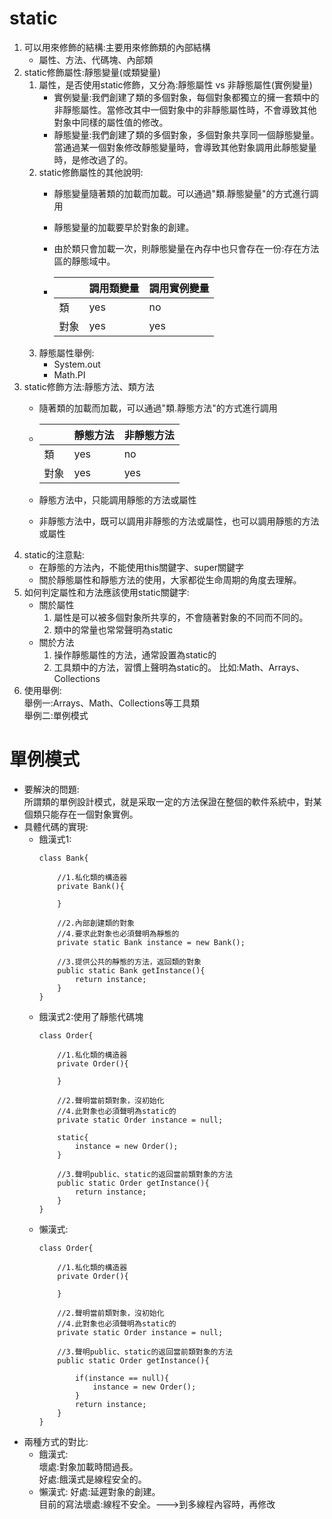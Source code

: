 # static
1. 可以用來修飾的結構:主要用來修飾類的內部結構
   * 屬性、方法、代碼塊、內部類
2. static修飾屬性:靜態變量(或類變量)
   1. 屬性，是否使用static修飾，又分為:靜態屬性  vs 非靜態屬性(實例變量)
      * 實例變量:我們創建了類的多個對象，每個對象都獨立的擁一套類中的非靜態屬性。當修改其中一個對象中的非靜態屬性時，不會導致其他對象中同樣的屬性值的修改。
      * 靜態變量:我們創建了類的多個對象，多個對象共享同一個靜態變量。當通過某一個對象修改靜態變量時，會導致其他對象調用此靜態變量時，是修改過了的。
   2. static修飾屬性的其他說明:
      * 靜態變量隨著類的加載而加載。可以通過"類.靜態變量"的方式進行調用
      * 靜態變量的加載要早於對象的創建。
      * 由於類只會加載一次，則靜態變量在內存中也只會存在一份:存在方法區的靜態域中。
  
      * 
        ||調用類變量|調用實例變量|
        |---|---|---|
        |類|yes|no|
        |對象|yes|yes|          
   3. 靜態屬性舉例:  
      * System.out
      * Math.PI
3. static修飾方法:靜態方法、類方法
   * 隨著類的加載而加載，可以通過"類.靜態方法"的方式進行調用

   * 
     ||靜態方法|非靜態方法|
	 |---|---|---|
	 |   類|yes|no|
	 |  對象|yes|yes|
   * 靜態方法中，只能調用靜態的方法或屬性
   * 非靜態方法中，既可以調用非靜態的方法或屬性，也可以調用靜態的方法或屬性
4. static的注意點:
   * 在靜態的方法內，不能使用this關鍵字、super關鍵字
   * 關於靜態屬性和靜態方法的使用，大家都從生命周期的角度去理解。
5. 如何判定屬性和方法應該使用static關鍵字:
   * 關於屬性
     1. 屬性是可以被多個對象所共享的，不會隨著對象的不同而不同的。
     2. 類中的常量也常常聲明為static
   * 關於方法
     1. 操作靜態屬性的方法，通常設置為static的
     2. 工具類中的方法，習慣上聲明為static的。 比如:Math、Arrays、Collections
6. 使用舉例:  
	舉例一:Arrays、Math、Collections等工具類  
	舉例二:單例模式

# 單例模式
   * 要解決的問題:  
	所謂類的單例設計模式，就是采取一定的方法保證在整個的軟件系統中，對某個類只能存在一個對象實例。
   * 具體代碼的實現:
     * 餓漢式1:  
		```
		class Bank{
			
			//1.私化類的構造器
			private Bank(){
				
			}
			
			//2.內部創建類的對象
			//4.要求此對象也必須聲明為靜態的
			private static Bank instance = new Bank();
			
			//3.提供公共的靜態的方法，返回類的對象
			public static Bank getInstance(){
				return instance;
			}
		}
		```
     * 餓漢式2:使用了靜態代碼塊
   		```
   		class Order{
   			
   			//1.私化類的構造器
   			private Order(){
   				
   			}
   			
   			//2.聲明當前類對象，沒初始化
   			//4.此對象也必須聲明為static的
   			private static Order instance = null;

   			static{
   				instance = new Order();
   			}
   			
   			//3.聲明public、static的返回當前類對象的方法
   			public static Order getInstance(){
   				return instance;
   			}   			
   		}
   		```
     * 懶漢式:
     	```
     	class Order{
     		
     		//1.私化類的構造器
     		private Order(){
     			
     		}
     		
     		//2.聲明當前類對象，沒初始化
     		//4.此對象也必須聲明為static的
     		private static Order instance = null;
     		
     		//3.聲明public、static的返回當前類對象的方法
     		public static Order getInstance(){
     			
     			if(instance == null){     				
     				instance = new Order();     				
     			}
     			return instance;
     		}	
     	}
     	```
   * 兩種方式的對比:
     * 餓漢式:  
		壞處:對象加載時間過長。  
		好處:餓漢式是線程安全的。  
     * 懶漢式:
		好處:延遲對象的創建。  
		目前的寫法壞處:線程不安全。--->到多線程內容時，再修改